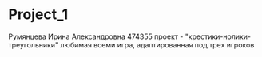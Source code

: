 # Project_1

Румянцева Ирина Александровна
474355
проект - "крестики-нолики-треугольники"
любимая всеми игра, адаптированная под трех игроков 